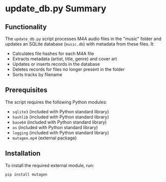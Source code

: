 # update_db.py Summary

## Functionality
The `update_db.py` script processes M4A audio files in the "music" folder and updates an SQLite database (`music.db`) with metadata from these files. It:
- Calculates file hashes for each M4A file
- Extracts metadata (artist, title, genre) and cover art
- Updates or inserts records in the database
- Deletes records for files no longer present in the folder
- Sorts tracks by filename

## Prerequisites
The script requires the following Python modules:
- `sqlite3` (included with Python standard library)
- `hashlib` (included with Python standard library)
- `base64` (included with Python standard library)
- `os` (included with Python standard library)
- `logging` (included with Python standard library)
- `mutagen.mp4` (external package)

## Installation
To install the required external module, run:
```bash
pip install mutagen
```